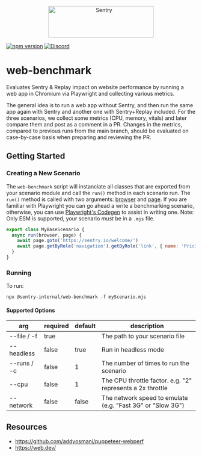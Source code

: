 <p align="center">
  <a href="https://sentry.io/?utm_source=github&utm_medium=logo" target="_blank">
    <img src="https://sentry-brand.storage.googleapis.com/sentry-wordmark-dark-280x84.png" alt="Sentry" width="280" height="84">
  </a>
</p>

[![npm version](https://img.shields.io/npm/v/@sentry-internal/web-benchmark.svg)](https://www.npmjs.com/package/@sentry-internal/web-benchmark)
[![Discord](https://img.shields.io/discord/621778831602221064)](https://discord.gg/Ww9hbqr)

# web-benchmark

Evaluates Sentry & Replay impact on website performance by running a web app in Chromium via Playwright and collecting various metrics.

The general idea is to run a web app without Sentry, and then run the same app again with Sentry and another one with Sentry+Replay included.
For the three scenarios, we collect some metrics (CPU, memory, vitals) and later compare them and post as a comment in a PR.
Changes in the metrics, compared to previous runs from the main branch, should be evaluated on case-by-case basis when preparing and reviewing the PR.


## Getting Started


### Creating a New Scenario
The `web-benchmark` script will instanciate all classes that are exported from your scenario module and call the `run()` method in each scenario run. The `run()` method is called with two arguments: [browser](https://playwright.dev/docs/api/class-browser) and [page](https://playwright.dev/docs/api/class-page). If you are familiar with Playwright you can go ahead a write a benchmarking scenario, otherwise, you can use [Playwright's Codegen](https://playwright.dev/docs/codegen#running-codegen) to assist in writing one. 
Note: Only ESM is supported, your scenario *must* be in a `.mjs` file.

```javascript
export class MyBaseScenario {
  async run(browser, page) {
    await page.goto('https://sentry.io/welcome/')
    await page.getByRole('navigation').getByRole('link', { name: 'Pricing' }).click()
  }
}
```

### Running

To run: 

`npx @sentry-internal/web-benchmark -f myScenario.mjs`


#### Supported Options

| arg         | required | default | description |
| ----------- | -------- | ------- | ----------- |
| --file / -f | true     |         | The path to your scenario file |
| --headless  | false    | true    | Run in headless mode |
| --runs / -c | false    | 1       | The number of times to run the scenario |
| --cpu       | false    | 1       | The CPU throttle factor. e.g. "2" represents a 2x throttle |
| --network   | false    | false   | The network speed to emulate (e.g. "Fast 3G" or "Slow 3G") |


## Resources

* https://github.com/addyosmani/puppeteer-webperf
* https://web.dev/
